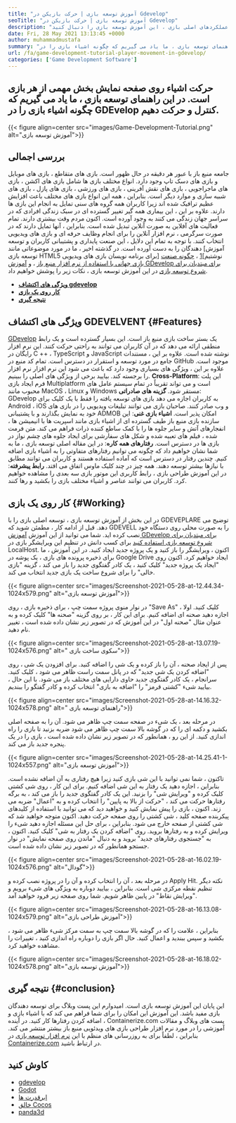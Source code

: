 ```yaml
---
title: "آموزش توسعه بازی | حرکت بازیکن در Gdevelop" 
seoTitle: "آموزش توسعه بازی | حرکت بازیکن در Gdevelop" 
description: "برای کسب اطلاعات در مورد عملکردهای اصلی بازی ، این آموزش توسعه بازی را دنبال کنید. GDEVELVEL یک نرم افزار رایگان ایجاد بازی برای ساخت و انتشار بازی ها است." 
date: Fri, 28 May 2021 13:13:45 +0000
author: muhammadmustafa
summary: "جابجایی اشیاء روی صفحه نمایش بخش مهمی از هر بازی است. در این راهنمای توسعه بازی ، ما یاد می گیریم که چگونه اشیاء بازی را در GDEvelop کنترل و حرکت دهیم." 
url: /fa/game-development-tutorial-player-movement-in-gdevelop/
categories: ['Game Development Software']
---
```


## حرکت اشیاء روی صفحه نمایش بخش مهمی از هر بازی است. در این راهنمای توسعه بازی ، ما یاد می گیریم که چگونه اشیاء بازی را در GDEvelop کنترل و حرکت دهیم.

{{< figure align=center src="images/Game-Development-Tutorial.png" alt="آموزش توسعه بازی">}}


## **بررسی اجمالی**
جامعه منبع باز با عبور هر دقیقه در حال ظهور است. بازی های متقاطع ، بازی های موبایل و بازی های دسک تاپ وجود دارد. انواع مختلف بازی ها شامل بازی های اکشن ، بازی های ماجراجویی ، بازی های نقش آفرینی ، بازی های ورزشی ، بازی های پازل ، بازی های شبیه سازی و موارد دیگر است. بنابراین ، همه این انواع بازی های مختلف باعث افزایش عظیم ترافیک شده اند زیرا کاربران همه گروه های سنی تمایل به انجام این بازی ها دارند.
علاوه بر این ، این بیماری همه گیر تغییر گسترده ای در سبک زندگی افرادی که در سراسر جهان زندگی می کنند به وجود آورده است. اکنون مردم وقت بیشتری دارند. تمام فعالیت های آفلاین به صورت آنلاین تبدیل شده است. بنابراین ، آنها تمایل دارند که در صورت سرگرمی ، نرم افزار آنلاین را برای انجام وظایف حرفه ای و بازی های ویدیویی انتخاب کنند. با توجه به تمام این دلایل ، این صنعت پایداری و پشتیبانی کاربران و توسعه دهندگان را به دست آورده است. در گذشته اخیر ، ما در مورد موضوعاتی مانند [آموزش توسعه بازی HTML5 برای برنامه نویسان بازی های ویدیویی] نوشتیم][1] ، [چگونه صنعت بازی جهانی با استفاده از نرم افزار منبع باز][2] ، و [آموزش GDevelop برای مبتدیان برای شروع توسعه بازی][3] در این آموزش توسعه بازی ، نکات زیر را پوشش خواهیم داد.
  * **[ویژگی های اکتشاف gdevelop][4]**
  * **[کار روی یک بازی][5]**
  * **[نتیجه گیری][6]**

## ویژگی های اکتشاف GDEVELVENT   {#Features}
[GDevelop][7] یک بستر ساخت بازی منبع باز است. این بسیار گسترده است و یک رابط منطقی ارائه می دهد که در آن کاربران می توانند به راحتی حرکت کنند. این نرم افزار رایگان در C ++ ، TypeScript و JavaScript نوشته شده است. علاوه بر این ، مستندات جامع در مورد توسعه و استقرار در دسترس است. تمام کد منبع در GitHub موجود است. علاوه بر این ، ویژگی های بسیاری وجود دارد که باعث می شود این نرم افزار نرم افزار را برجسته کند. بیایید برخی از ویژگی های اصلی را ببینیم.
**Cross-Platform**: این پلت فرم ایجاد بازی Multiplatform است و می تواند تقریباً در تمام سیستم عامل های محبوب مانند MacOS ، Linux و Windows مستقر شود.
**گزینه های صادراتی**: GDevelop به کاربران اجازه می دهد بازی های توسعه یافته را فقط با یک کلیک برای Android ، iOS و وب صادر کنند. صاحبان بازی می توانند تبلیغات ویدیویی را در بازی های خود به نمایش بگذارند و با پشتیبانی ADMOB امکان پذیر است.
**اشیاء بازی غنی**: این سازنده بازی منبع باز طیف گسترده ای از اشیاء بازی مانند اسپریت ها با انیمیشن ها ، انفجارهای آتش و سایر جلوه ها را با کمک ساطع کننده ذرات فراهم می کند. متن فرمت شده ، فیلم های تعبیه شده و شکل های سفارشی برای ایجاد جلوه های چشم نواز در بازی ها در دسترس است.
**رفتارهای همه کاره**: در این مقاله اصلی توسعه بازی ، ما به شما نشان خواهیم داد که چگونه می توانیم رفتارهای متفاوتی را به اشیاء بازی اضافه کنیم. چندین رفتار در دسترس است که آماده استفاده هستند و کاربران می توانند مطابق با نیازها بیشتر توسعه دهند. همه چیز در چند کلیک ماوس اتفاق می افتد.
**رابط پیشرفته**: در این آموزش طراحی بازی ، رابط کاربری این موتور بازی سه بعدی را مشاهده خواهیم کرد. کاربران می توانند عناصر و اشیاء مختلف بازی را بکشید و رها کنند.

## کار روی یک بازی   {#Working}
در این بخش از آموزش توسعه بازی ، توسعه اصلی بازی را با GDEVEPLARE توضیح می دهد. قبل از ادامه کار ، مطمئن شوید که GDEVELL را به صورت محلی روی دستگاه خود نصب کرده اید.
شما می توانید از این آموزش [آموزش GDevelop برای مبتدیان برای شروع توسعه بازی استفاده کنید][3] برای کسب دانش در تنظیم این ویرایشگر بازی در LocalHost.
اکنون ، ویرایشگر را باز کنید و یک پروژه جدید ایجاد کنید. در این آموزش ، ما برای ذخیره پرونده های بازی ، یک پوشه در Google Drive ایجاد خواهیم کرد. اکنون روی "ایجاد یک پروژه جدید" کلیک کنید ، یک کادر گفتگوی جدید را باز می کند ، گزینه "بازی خالی" را برای شروع ساخت یک بازی جدید انتخاب می کند.

{{< figure align=center src="images/Screenshot-2021-05-28-at-12.44.34-1024x579.png" alt="آموزش توسعه بازی">}}

در نوار منوی پروژه سمت چپ ، برای ذخیره بازی ، روی "Save As" کلیک کنید.
اولا ، اجازه دهید صحنه ای اضافه کنیم. برای این کار ، بر روی گزینه "صحنه ها" کلیک کرده و به عنوان مثال "صحنه اول" در این آموزش که در تصویر زیر نشان داده شده است ، تغییر نام دهید.

{{< figure align=center src="images/Screenshot-2021-05-28-at-13.07.19-1024x576.png" alt=" سکوی ساخت بازی">}}

پس از ایجاد صحنه ، آن را باز کرده و یک شی را اضافه کنید. برای افزودن یک شی ، روی "اضافه کردن یک شی جدید" که در پانل سمت راست ظاهر می شود ، کلیک کنید. سرانجام ، یک کادر گفتگوی جدید حاوی دارایی های مختلف باز می شود. با این حال ، بیایید شیء "کشتی قرمز" را "اضافه به بازی" انتخاب کرده و کادر گفتگو را ببندیم.

{{< figure align=center src="images/Screenshot-2021-05-28-at-14.16.32-1024x578.png" alt=" راهنمای توسعه بازی">}}

در مرحله بعد ، یک شیء در صفحه سمت چپ ظاهر می شود. آن را به صفحه اصلی بکشید و دکمه ای را که در گوشه بالا سمت چپ ظاهر می شود ضربه بزنید تا بازی را راه اندازی کنید. از این رو ، همانطور که در تصویر زیر نشان داده شده است ، بازی را در یک پنجره جدید باز می کند.

{{< figure align=center src="images/Screenshot-2021-05-28-at-14.25.41-1-1024x557.png" alt="آموزش توسعه بازی">}}

تاکنون ، شما نمی توانید با این شی بازی کنید زیرا هیچ رفتاری به آن اضافه نشده است. بنابراین ، اجازه دهید یک رفتار به این شی اضافه کنیم. برای این کار ، روی شی کشتی کلیک کرده و "ویرایش شی" را بزنید. این یک کادر گفتگوی جدید را باز می کند ، به برگه رفتارها حرکت می کند ، "حرکت از بالا به پایین" را انتخاب کرده و به "اعمال" ضربه می زند. اکنون ، بازی را پیش نمایش کنید و خواهید دید که می توانید با استفاده از کلیدهای پیکربنده صفحه کلید ، شی کشتی را روی صفحه حرکت دهید. اکنون متوجه خواهید شد که شی کشتی از صفحه خارج می شود. بنابراین ، برای حل این مسئله اجازه دهید شیء را ویرایش کرده و به رفتارها بروید. روی "اضافه کردن یک رفتار به شی" کلیک کنید. اکنون ، به "جستجوی رفتارهای جدید" بروید و به دنبال "ماندن روی صفحه نمایش" در نوار جستجو همانطور که در تصویر زیر نشان داده شده است.

{{< figure align=center src="images/Screenshot-2021-05-28-at-16.02.19-1024x576.png" alt="گودال">}}

در مرحله بعد ، آن را انتخاب کرده و آن را در پروژه نصب کرده و Apply Hit. نکته دیگر تنظیم نقطه مرکزی شی است. بنابراین ، بیایید دوباره به ویژگی های شیء برویم و "ویرایش نقاط" در پایین ظاهر شویم. شما روی صفحه زیر فرود خواهید آمد.

{{< figure align=center src="images/Screenshot-2021-05-28-at-16.13.08-1024x579.png" alt="آموزش طراحی بازی">}}

بنابراین ، علامت را که در گوشه بالا سمت چپ به سمت مرکز شیء ظاهر می شود ، بکشید و سپس ببندید و اعمال کنید. حال اگر بازی را دوباره راه اندازی کنید ، تغییرات را مشاهده خواهید کرد.

{{< figure align=center src="images/Screenshot-2021-05-28-at-16.18.02-1024x578.png" alt="آموزش توسعه بازی">}}


## نتیجه گیری   {#conclusion}
این پایان این آموزش توسعه بازی است. امیدوارم این پست وبلاگ برای توسعه دهندگان بازی مفید باشد. این آموزش این امکان را برای شما فراهم می کند که با اشیاء بازی و اضافه کردن رفتارها کار کنید. در آینده ، Containerize.com پست های وبلاگ و مقالات آموزشی را در مورد نرم افزار طراحی بازی های ویدئویی منبع باز بیشتر منتشر می کند. بنابراین ، لطفاً برای به روزرسانی های منظم با این [نرم افزار توسعه بازی][8] در [Containerize.com][9] در ارتباط باشید.

## کاوش کنید
  * [gdevelop][7]
  * [Godot][10]
  * [ابرقدرت ها][11]
  * [خالق Cocos][12]
  * [panda3d][13]

  
[1]: https://blog.containerize.com/2021/05/19/html5-game-development-tutorial-for-video-game-programmers/
[2]: https://blog.containerize.com/game-development-software/how-global-gaming-market-leveraging-open-source-software/
[3]: https://blog.containerize.com/game-development-software/fa/game-development-tutorial-player-movement-in-gdevelop/
[4]: #features
[5]: #working
[6]: #Conclusion
[7]: https://products.containerize.com/game-development-software/gdevelop/
[8]: https://products.containerize.com/game-development-software/
[9]: https://www.containerize.com/
[10]: https://products.containerize.com/game-development-software/godot/
[11]: https://products.containerize.com/game-development-software/superpowers/
[12]: https://products.containerize.com/game-development-software/cocos-creator/
[13]: https://products.containerize.com/game-development-software/panda3d/
